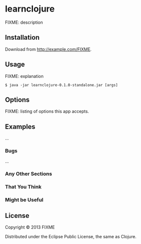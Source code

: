 # learnclojure

FIXME: description

## Installation

Download from http://example.com/FIXME.

## Usage

FIXME: explanation

    $ java -jar learnclojure-0.1.0-standalone.jar [args]

## Options

FIXME: listing of options this app accepts.

## Examples

...

### Bugs

...

### Any Other Sections
### That You Think
### Might be Useful

## License

Copyright © 2013 FIXME

Distributed under the Eclipse Public License, the same as Clojure.

